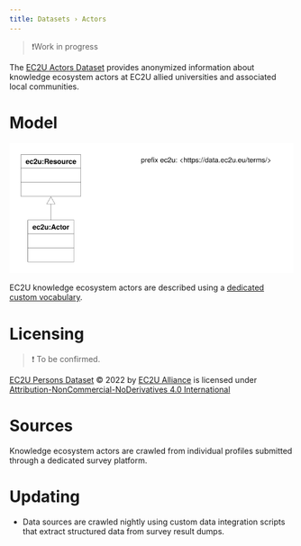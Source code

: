 ```yaml
---
title: Datasets › Actors
---
```


> ❗️Work in progress

The [EC2U Actors Dataset](http://data.ec2u.eu/persons/) provides anonymized information about knowledge ecosystem 
actors at EC2U allied universities and associated local communities.

# Model

![actor data model](index/actors.svg)

EC2U knowledge ecosystem actors are described using a [dedicated custom vocabulary](https://docs.google.com/spreadsheets/d/1CG0OjnmbGkxVWNF7xLAvzcic-KFCZIkujns_pMwphWU/edit?usp=sharing).

# Licensing

> ❗️ To be confirmed.

[EC2U Persons Dataset](https://data.ec2u.eu/persons/) © 2022 by [EC2U Alliance](https://www.ec2u.eu/) is licensed
under [Attribution-NonCommercial-NoDerivatives 4.0 International](http://creativecommons.org/licenses/by-nc-nd/4.0/?ref=chooser-v1)

# Sources

Knowledge ecosystem actors are crawled from individual profiles submitted through a dedicated survey platform.

# Updating

* Data sources are crawled nightly using custom data integration scripts that extract structured data from survey result dumps.